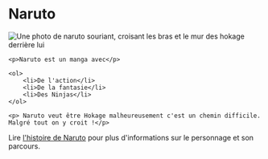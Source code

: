 <!DOCTYPE html>
<html lang="FR">

<head>  
    <meta charset="utf-8"/>
    <meta name="viewport" content="width=device-width"/>
    <title>Ma page test</title>
</head>
<body>
    <h1>Naruto</h1>
    <img src="https://1drv.ms/i/s!AogfjYH5hIQykH3Aio_YHpsTe-8Q?e=sekAuo" alt="Une photo de naruto souriant, croisant les bras et le mur des hokage derrière lui"/>

    <p>Naruto est un manga avec</p>

    <ol>
        <li>De l'action</li>
        <li>De la fantasie</li>
        <li>Des Ninjas</li>
    </ol>

    <p> Naruto veut être Hokage malheureusement c'est un chemin difficile. Malgré tout on y croit !</p>

   <p> Lire <a href="https://fr.wikipedia.org/wiki/Naruto_Uzumaki#:~:text=Dans%20l'univers%20de%20la,gagner%20le%20respect%20des%20habitants.">l'histoire de Naruto</a> pour plus d'informations sur le personnage
       et son parcours.</p>
</body>
</html>
